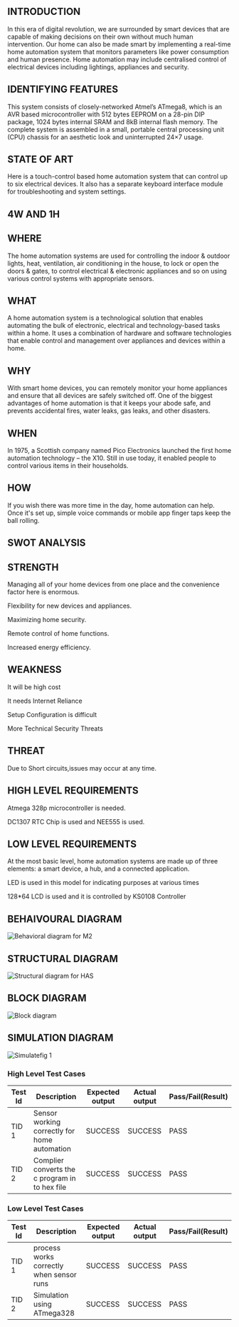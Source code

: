 ## INTRODUCTION
In this era of digital revolution, we are surrounded by smart devices that are capable of making decisions on their own without much human intervention. Our home can also be made smart by implementing a real-time home automation system that monitors parameters like power consumption and human presence. Home automation may include centralised control of electrical devices including lightings, appliances and security.
## IDENTIFYING FEATURES
This system consists of closely-networked Atmel’s ATmega8, which is an AVR based microcontroller with 512 bytes EEPROM on a 28-pin DIP package, 1024 bytes internal SRAM and 8kB internal flash memory. The complete system is assembled in a small, portable central processing unit (CPU) chassis for an aesthetic look and uninterrupted 24×7 usage.
## STATE OF ART
Here is a touch-control based home automation system that can control up to six electrical devices. It also has a separate keyboard interface module for troubleshooting and system settings.
## 4W AND 1H
## WHERE
The home automation systems are used for controlling the indoor & outdoor lights, heat, ventilation, air conditioning in the house, to lock or open the doors & gates, to control electrical & electronic appliances and so on using various control systems with appropriate sensors.
## WHAT
A home automation system is a technological solution that enables automating the bulk of electronic, electrical and technology-based tasks within a home. It uses a combination of hardware and software technologies that enable control and management over appliances and devices within a home.
## WHY
With smart home devices, you can remotely monitor your home appliances and ensure that all devices are safely switched off. One of the biggest advantages of home automation is that it keeps your abode safe, and prevents accidental fires, water leaks, gas leaks, and other disasters.
## WHEN
In 1975, a Scottish company named Pico Electronics launched the first home automation technology – the X10. Still in use today, it enabled people to control various items in their households.
## HOW
If you wish there was more time in the day, home automation can help. Once it's set up, simple voice commands or mobile app finger taps keep the ball rolling.
## SWOT ANALYSIS
## STRENGTH
Managing all of your home devices from one place and the convenience factor here is enormous.

Flexibility for new devices and appliances.

Maximizing home security.

Remote control of home functions.

Increased energy efficiency.
## WEAKNESS
It will be high cost

It needs Internet Reliance

Setup Configuration is difficult

More Technical Security Threats
## THREAT
Due to Short circuits,issues may occur at any time.
## HIGH LEVEL REQUIREMENTS
Atmega 328p microcontroller is needed.

DC1307 RTC Chip is used and NEE555 is used.
## LOW LEVEL REQUIREMENTS
At the most basic level, home automation systems are made up of three elements: a smart device, a hub, and a connected application.

LED is used in this model for indicating purposes at various times

128*64 LCD is used and it is controlled by KS0108 Controller
## BEHAIVOURAL DIAGRAM
![Behavioral diagram for M2](https://user-images.githubusercontent.com/94282290/144436576-ec74ef86-4dbb-4b69-8e50-ee6c8426d551.png)

## STRUCTURAL DIAGRAM
![Structural diagram for HAS](https://user-images.githubusercontent.com/94282290/144436714-9c5073b8-10aa-4a19-81b1-4e797596f4b0.png)

## BLOCK DIAGRAM
![Block diagram](https://user-images.githubusercontent.com/94282290/144436788-0902300f-779c-4d12-8f88-398545cce91e.jpg)

## SIMULATION DIAGRAM
![Simulatefig 1](https://user-images.githubusercontent.com/94282290/144436882-54cf1490-164f-4dae-a3c8-25122876ddb6.jpg)

### High Level Test Cases
| Test Id |	Description |	Expected output |	Actual output |	Pass/Fail(Result) |
|-------|----------------|---------|------|------|
| TID 1 | Sensor working correctly for home automation | SUCCESS       |	SUCCESS           |	PASS 
| TID 2 | Complier converts the c program in to hex file |	SUCCESS	| SUCCESS	 | PASS


### Low Level Test Cases
| Test Id |	Description |	Expected output |	Actual output |	Pass/Fail(Result) |
|------|------|------|------|------|
| TID 1 | process works correctly when sensor runs| SUCCESS | SUCCESS | PASS 
| TID 2 |Simulation using ATmega328 | SUCCESS | SUCCESS |  PASS
